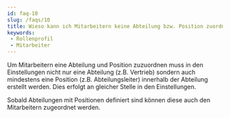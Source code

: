 ```yaml
---
id: faq-10
slug: /faqs/10
title: Wieso kann ich Mitarbeitern keine Abteilung bzw. Position zuordnen, obwohl ich Abteilungen bereits erstellt habe
keywords:
 - Rollenprofil
 - Mitarbeiter
---
```

Um Mitarbeitern eine Abteilung und Position zuzuordnen muss in den Einstellungen nicht nur eine Abteilung (z.B. Vertrieb) sondern auch mindestens eine Position (z.B. Abteilungsleiter) innerhalb der Abteilung erstellt werden. Dies erfolgt an gleicher Stelle in den Einstellungen.

Sobald Abteilungen mit Positionen definiert sind können diese auch den Mitarbeitern zugeordnet werden. 